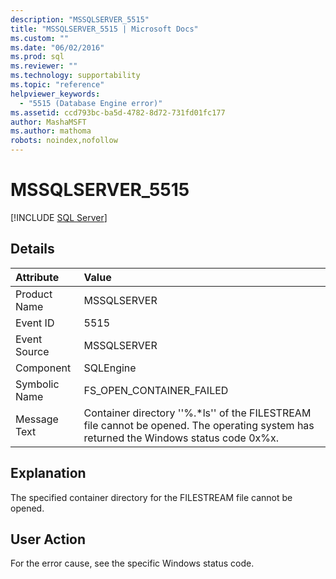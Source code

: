 ```yaml
---
description: "MSSQLSERVER_5515"
title: "MSSQLSERVER_5515 | Microsoft Docs"
ms.custom: ""
ms.date: "06/02/2016"
ms.prod: sql
ms.reviewer: ""
ms.technology: supportability
ms.topic: "reference"
helpviewer_keywords: 
  - "5515 (Database Engine error)"
ms.assetid: ccd793bc-ba5d-4782-8d72-731fd01fc177
author: MashaMSFT
ms.author: mathoma
robots: noindex,nofollow
---
```

# MSSQLSERVER_5515
 [!INCLUDE [SQL Server](../../includes/applies-to-version/sqlserver.md)]
  
## Details  
  
| Attribute | Value |  
| :-------- | :---- |  
|Product Name|MSSQLSERVER|  
|Event ID|5515|  
|Event Source|MSSQLSERVER|  
|Component|SQLEngine|  
|Symbolic Name|FS_OPEN_CONTAINER_FAILED|  
|Message Text|Container directory ''%.*ls'' of the FILESTREAM file cannot be opened. The operating system has returned the Windows status code 0x%x.|  
  
## Explanation  
The specified container directory for the FILESTREAM file cannot be opened.  
  
## User Action  
For the error cause, see the specific Windows status code.  
  
